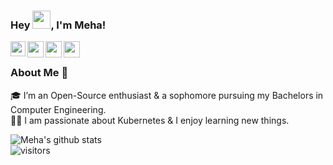 ### Hey <img src="https://github.com/TheDudeThatCode/TheDudeThatCode/blob/master/Assets/Hi.gif" width="29px">, I'm Meha!

<a href="https://www.linkedin.com/in/meha-bhalodiya-1512bb1b9/">
  <img align="left" width="24px" src="https://cdn.jsdelivr.net/npm/simple-icons@v3/icons/linkedin.svg"  />
</a>
<a href="https://twitter.com/mehabhalodiya">
  <img align="left" width="26px" src="https://cdn.jsdelivr.net/npm/simple-icons@v3/icons/twitter.svg" />
</a>
<a href="mailto:mehabhalodiya@gmail.com">
  <img align="left" width="26px" src="https://cdn.jsdelivr.net/npm/simple-icons@v3/icons/gmail.svg" />
</a>
<a href="https://medium.com/@mehabhalodiya">
  <img align="left" width="26px" src="https://cdn.jsdelivr.net/npm/simple-icons@v3/icons/medium.svg" />
</a>

<br />

### About Me 🚀
🎓 I’m an Open-Source enthusiast & a sophomore pursuing my Bachelors in Computer Engineering. </br>
👨‍💻  I am passionate about Kubernetes & I enjoy learning new things.

![Meha's github stats](https://github-readme-stats.vercel.app/api?username=mehabhalodiya&show_icons=true&hide_border=true)
<br />
![visitors](https://visitor-badge.laobi.icu/badge?page_id=mehabhalodiya.mehabhalodiya)

<!--
**mehabhalodiya/mehabhalodiya** is a ✨ _special_ ✨ repository because its `README.md` (this file) appears on your GitHub profile.

Here are some ideas to get you started:

- 🔭 I’m currently working on ...
- 🌱 I’m currently learning ...
- 👯 I’m looking to collaborate on ...
- 🤔 I’m looking for help with ...
- 💬 Ask me about ...
- 📫 How to reach me: ...
- 😄 Pronouns: ...
- ⚡ Fun fact: ...
-->
